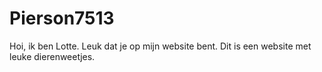 # Pierson7513
<!DOCTYPE html>
Hoi, ik ben Lotte. Leuk dat je op mijn website bent. Dit is een website met leuke dierenweetjes.
